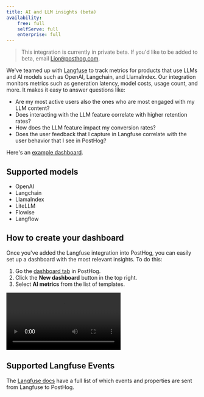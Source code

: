 ```yaml
---
title: AI and LLM insights (beta)
availability:
    free: full
    selfServe: full
    enterprise: full
---
```


> This integration is currently in private beta. If you'd like to be added to beta, email Lior@posthog.com.

We've teamed up with [Langfuse](https://langfuse.com/) to track metrics for products that use LLMs and AI models such as OpenAI, Langchain, and LlamaIndex. Our integration monitors metrics such as generation latency, model costs, usage count, and more. It makes it easy to answer questions like:

- Are my most active users also the ones who are most engaged with my LLM content?
- Does interacting with the LLM feature correlate with higher retention rates?
- How does the LLM feature impact my conversion rates?
- Does the user feedback that I capture in Langfuse correlate with the user behavior that I see in PostHog?

Here's an [example dashboard](https://eu.posthog.com/shared/HPOaK5zNVkP062nQJQJoooXe61l15w).

## Supported models

- OpenAI
- Langchain
- LlamaIndex
- LiteLLM
- Flowise
- Langflow

## How to create your dashboard

Once you've added the Langfuse integration into PostHog, you can easily set up a dashboard with the most relevant insights. To do this:

1. Go the [dashboard tab](https://us.posthog.com/dashboard) in PostHog.
2. Click the **New dashboard** button in the top right.
3. Select **AI metrics** from the list of templates.

![How to create an AI analytics dashboard using the template](../../images/docs/product-analytics/create-ai-dash.mp4)

## Supported Langfuse Events

The [Langfuse docs](https://langfuse.com/docs/analytics/posthog#events) have a full list of which events and properties are sent from Langfuse to PostHog.